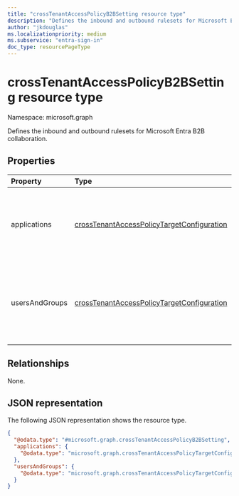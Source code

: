 ```yaml
---
title: "crossTenantAccessPolicyB2BSetting resource type"
description: "Defines the inbound and outbound rulesets for Microsoft Entra B2B collaboration."
author: "jkdouglas"
ms.localizationpriority: medium
ms.subservice: "entra-sign-in"
doc_type: resourcePageType
---
```


# crossTenantAccessPolicyB2BSetting resource type

Namespace: microsoft.graph

Defines the inbound and outbound rulesets for Microsoft Entra B2B collaboration.

## Properties

|Property|Type|Description|
|:---|:---|:---|
|applications|[crossTenantAccessPolicyTargetConfiguration](../resources/crosstenantaccesspolicytargetconfiguration.md)|The list of applications targeted with your cross-tenant access policy.|
|usersAndGroups|[crossTenantAccessPolicyTargetConfiguration](../resources/crosstenantaccesspolicytargetconfiguration.md)|The list of users and groups targeted with your cross-tenant access policy.|

## Relationships

None.

## JSON representation

The following JSON representation shows the resource type.
<!-- {
  "blockType": "resource",
  "@odata.type": "microsoft.graph.crossTenantAccessPolicyB2BSetting"
}
-->

``` json
{
  "@odata.type": "#microsoft.graph.crossTenantAccessPolicyB2BSetting",
  "applications": {
    "@odata.type": "microsoft.graph.crossTenantAccessPolicyTargetConfiguration"
  },
  "usersAndGroups": {
    "@odata.type": "microsoft.graph.crossTenantAccessPolicyTargetConfiguration"
  }
}
```
